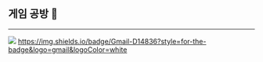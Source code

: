 ## 게임 공방 🌱
<hr>

![](https://img.shields.io/badge/Pinterest-BD081C?style=for-the-badge&logo=Pinterest&logoColor=white)
 https://img.shields.io/badge/Gmail-D14836?style=for-the-badge&logo=gmail&logoColor=white
<!--
**kslkg/kslkg** is a ✨ _special_ ✨ repository because its `README.md` (this file) appears on your GitHub profile.

Here are some ideas to get you started:

- 🔭 I’m currently working on ...
- 🌱 I’m currently learning ...
- 👯 I’m looking to collaborate on ...
- 🤔 I’m looking for help with ...
- 💬 Ask me about ...
- 📫 How to reach me: ...
- 😄 Pronouns: ...
- ⚡ Fun fact: ...
-->
